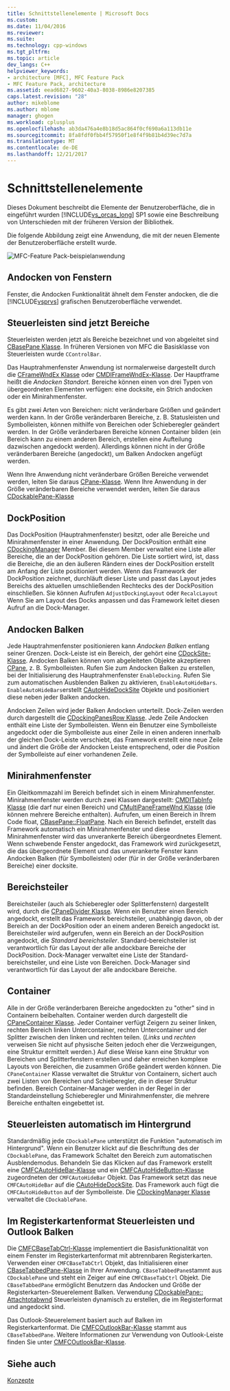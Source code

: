 ```yaml
---
title: Schnittstellenelemente | Microsoft Docs
ms.custom: 
ms.date: 11/04/2016
ms.reviewer: 
ms.suite: 
ms.technology: cpp-windows
ms.tgt_pltfrm: 
ms.topic: article
dev_langs: C++
helpviewer_keywords:
- architecture [MFC], MFC Feature Pack
- MFC Feature Pack, architecture
ms.assetid: eead6827-9602-40a3-8038-8986e8207385
caps.latest.revision: "28"
author: mikeblome
ms.author: mblome
manager: ghogen
ms.workload: cplusplus
ms.openlocfilehash: ab3da476a4e8b18d5ac864f0cf690a6a113db11e
ms.sourcegitcommit: 8fa8fdf0fbb4f57950f1e8f4f9b81b4d39ec7d7a
ms.translationtype: MT
ms.contentlocale: de-DE
ms.lasthandoff: 12/21/2017
---
```

# <a name="interface-elements"></a>Schnittstellenelemente
Dieses Dokument beschreibt die Elemente der Benutzeroberfläche, die in eingeführt wurden [!INCLUDE[vs_orcas_long](../atl/reference/includes/vs_orcas_long_md.md)] SP1 sowie eine Beschreibung von Unterschieden mit der früheren Version der Bibliothek.  
  
 Die folgende Abbildung zeigt eine Anwendung, die mit der neuen Elemente der Benutzeroberfläche erstellt wurde.  
  
 ![MFC-Feature Pack-beispielanwendung](../mfc/media/mfc_featurepack.png "Mfc_featurepack")  
  
## <a name="window-docking"></a>Andocken von Fenstern  
 Fenster, die Andocken Funktionalität ähnelt dem Fenster andocken, die die [!INCLUDE[vsprvs](../assembler/masm/includes/vsprvs_md.md)] grafischen Benutzeroberfläche verwendet.  
  
## <a name="control-bars-are-now-panes"></a>Steuerleisten sind jetzt Bereiche  
 Steuerleisten werden jetzt als Bereiche bezeichnet und von abgeleitet sind [CBasePane Klasse](../mfc/reference/cbasepane-class.md). In früheren Versionen von MFC die Basisklasse von Steuerleisten wurde `CControlBar`.  
  
 Das Hauptrahmenfenster Anwendung ist normalerweise dargestellt durch die [CFrameWndEx Klasse](../mfc/reference/cframewndex-class.md) oder [CMDIFrameWndEx-Klasse](../mfc/reference/cmdiframewndex-class.md). Der Hauptframe heißt die *Andocken Standort*. Bereiche können einen von drei Typen von übergeordneten Elementen verfügen: eine docksite, ein Strich andocken oder ein Minirahmenfenster.  
  
 Es gibt zwei Arten von Bereichen: nicht veränderbare Größen und geändert werden kann. In der Größe veränderbaren Bereiche, z. B. Statusleisten und Symbolleisten, können mithilfe von Bereichen oder Schieberegler geändert werden. In der Größe veränderbaren Bereiche können Container bilden (ein Bereich kann zu einem anderen Bereich, erstellen eine Aufteilung dazwischen angedockt werden). Allerdings können nicht in der Größe veränderbaren Bereiche (angedockt), um Balken Andocken angefügt werden.  
  
 Wenn Ihre Anwendung nicht veränderbare Größen Bereiche verwendet werden, leiten Sie daraus [CPane-Klasse](../mfc/reference/cpane-class.md).  Wenn Ihre Anwendung in der Größe veränderbaren Bereiche verwendet werden, leiten Sie daraus [CDockablePane-Klasse](../mfc/reference/cdockablepane-class.md)  
  
## <a name="dock-site"></a>DockPosition  
 Das DockPosition (Hauptrahmenfenster) besitzt, oder alle Bereiche und Minirahmenfenster in einer Anwendung. Der DockPosition enthält eine [CDockingManager](../mfc/reference/cdockingmanager-class.md) Member. Bei diesem Member verwaltet eine Liste aller Bereiche, die an der DockPosition gehören. Die Liste sortiert wird, ist, dass die Bereiche, die an den äußeren Rändern eines der DockPosition erstellt am Anfang der Liste positioniert werden. Wenn das Framework der DockPosition zeichnet, durchläuft dieser Liste und passt das Layout jedes Bereichs des aktuellen umschließenden Rechtecks des der DockPosition einschließen. Sie können Aufrufen `AdjustDockingLayout` oder `RecalcLayout` Wenn Sie am Layout des Docks anpassen und das Framework leitet diesen Aufruf an die Dock-Manager.  
  
## <a name="dock-bars"></a>Andocken Balken  
 Jede Hauptrahmenfenster positionieren kann *Andocken Balken* entlang seiner Grenzen. Dock-Leiste ist ein Bereich, der gehört eine [CDockSite-Klasse](../mfc/reference/cdocksite-class.md). Andocken Balken können vom abgeleiteten Objekte akzeptieren [CPane](../mfc/reference/cpane-class.md), z. B. Symbolleisten. Rufen Sie zum Andocken Balken zu erstellen, bei der Initialisierung des Hauptrahmenfenster `EnableDocking`. Rufen Sie zum automatischen Ausblenden Balken zu aktivieren, `EnableAutoHideBars`. `EnableAutoHideBars`erstellt [CAutoHideDockSite](../mfc/reference/cautohidedocksite-class.md) Objekte und positioniert diese neben jeder Balken andocken.  
  
 Andocken Zeilen wird jeder Balken Andocken unterteilt. Dock-Zeilen werden durch dargestellt die [CDockingPanesRow Klasse](../mfc/reference/cdockingpanesrow-class.md). Jede Zeile Andocken enthält eine Liste der Symbolleisten. Wenn ein Benutzer eine Symbolleiste angedockt oder die Symbolleiste aus einer Zeile in einen anderen innerhalb der gleichen Dock-Leiste verschiebt, das Framework erstellt eine neue Zeile und ändert die Größe der Andocken Leiste entsprechend, oder die Position der Symbolleiste auf einer vorhandenen Zeile.  
  
## <a name="mini-frame-windows"></a>Minirahmenfenster  
 Ein Gleitkommazahl im Bereich befindet sich in einem Minirahmenfenster. Minirahmenfenster werden durch zwei Klassen dargestellt: [CMDITabInfo Klasse](../mfc/reference/cmditabinfo-class.md) (die darf nur einen Bereich) und [CMultiPaneFrameWnd Klasse](../mfc/reference/cmultipaneframewnd-class.md) (die können mehrere Bereiche enthalten). Aufrufen, um einen Bereich in Ihrem Code float, [CBasePane::FloatPane](../mfc/reference/cbasepane-class.md#floatpane). Nach ein Bereich befindet, erstellt das Framework automatisch ein Minirahmenfenster und diese Minirahmenfenster wird das unverankerte Bereich übergeordnetes Element. Wenn schwebende Fenster angedockt, das Framework wird zurückgesetzt, die das übergeordnete Element und das unverankerte Fenster kann Andocken Balken (für Symbolleisten) oder (für in der Größe veränderbaren Bereiche) einer docksite.  
  
## <a name="pane-dividers"></a>Bereichsteiler  
 Bereichsteiler (auch als Schieberegler oder Splitterfenstern) dargestellt wird, durch die [CPaneDivider Klasse](../mfc/reference/cpanedivider-class.md). Wenn ein Benutzer einen Bereich angedockt, erstellt das Framework bereichsteiler, unabhängig davon, ob der Bereich an der DockPosition oder an einem anderen Bereich angedockt ist. Bereichsteiler wird aufgerufen, wenn ein Bereich an der DockPosition angedockt, die *Standard bereichsteiler*. Standard-bereichsteiler ist verantwortlich für das Layout der alle andockbare Bereiche der DockPosition. Dock-Manager verwaltet eine Liste der Standard-bereichsteiler, und eine Liste von Bereichen. Dock-Manager sind verantwortlich für das Layout der alle andockbare Bereiche.  
  
## <a name="containers"></a>Container  
 Alle in der Größe veränderbaren Bereiche angedockten zu "other" sind in Containern beibehalten. Container werden durch dargestellt die [CPaneContainer Klasse](../mfc/reference/cpanecontainer-class.md). Jeder Container verfügt Zeigern zu seiner linken, rechten Bereich linken Untercontainer, rechten Untercontainer und der Splitter zwischen den linken und rechten teilen. (*Links* und *rechten* verweisen Sie nicht auf physische Seiten jedoch eher die Verzweigungen, eine Struktur ermittelt werden.) Auf diese Weise kann eine Struktur von Bereichen und Splitterfenstern erstellen und daher erreichen komplexe Layouts von Bereichen, die zusammen Größe geändert werden können. Die `CPaneContainer` Klasse verwaltet die Struktur von Containern, sichert auch zwei Listen von Bereichen und Schieberegler, die in dieser Struktur befinden. Bereich Container-Manager werden in der Regel in der Standardeinstellung Schieberegler und Minirahmenfenster, die mehrere Bereiche enthalten eingebettet ist.  
  
## <a name="auto-hide-control-bars"></a>Steuerleisten automatisch im Hintergrund  
 Standardmäßig jede `CDockablePane` unterstützt die Funktion "automatisch im Hintergrund". Wenn ein Benutzer klickt auf die Beschriftung des der `CDockablePane`, das Framework Schaltet den Bereich zum automatischen Ausblendemodus. Behandeln Sie das Klicken auf das Framework erstellt eine [CMFCAutoHideBar-Klasse](../mfc/reference/cmfcautohidebar-class.md) und ein [CMFCAutoHideButton-Klasse](../mfc/reference/cmfcautohidebutton-class.md) zugeordneten der `CMFCAutoHideBar` Objekt. Das Framework setzt das neue `CMFCAutoHideBar` auf die [CAutoHideDockSite](../mfc/reference/cautohidedocksite-class.md). Das Framework auch fügt die `CMFCAutoHideButton` auf der Symbolleiste. Die [CDockingManager Klasse](../mfc/reference/cdockingmanager-class.md) verwaltet die `CDockablePane`.  
  
## <a name="tabbed-control-bars-and-outlook-bars"></a>Im Registerkartenformat Steuerleisten und Outlook Balken  
 Die [CMFCBaseTabCtrl-Klasse](../mfc/reference/cmfcbasetabctrl-class.md) implementiert die Basisfunktionalität von einem Fenster im Registerkartenformat mit abtrennbaren Registerkarten. Verwenden einer `CMFCBaseTabCtrl` Objekt, das Initialisieren einer [CBaseTabbedPane-Klasse](../mfc/reference/cbasetabbedpane-class.md) in Ihrer Anwendung. `CBaseTabbedPane`stammt aus `CDockablePane` und steht ein Zeiger auf eine `CMFCBaseTabCtrl` Objekt. Die `CBaseTabbedPane` ermöglicht Benutzern das Andocken und Größe der Registerkarten-Steuerelement Balken. Verwendung [CDockablePane:: Attachtotabwnd](../mfc/reference/cdockablepane-class.md#attachtotabwnd) Steuerleisten dynamisch zu erstellen, die im Registerformat und angedockt sind.  
  
 Das Outlook-Steuerelement basiert auch auf Balken im Registerkartenformat. Die [CMFCOutlookBar-Klasse](../mfc/reference/cmfcoutlookbar-class.md) stammt aus `CBaseTabbedPane`. Weitere Informationen zur Verwendung von Outlook-Leiste finden Sie unter [CMFCOutlookBar-Klasse](../mfc/reference/cmfcoutlookbar-class.md).  
  
## <a name="see-also"></a>Siehe auch  
 [Konzepte](../mfc/mfc-concepts.md)

